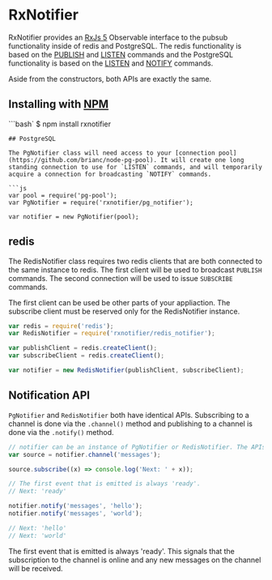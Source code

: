 RxNotifier
==========

RxNotifier provides an [RxJs 5](https://github.com/ReactiveX/rxjs) Observable interface to the pubsub functionality inside of redis and PostgreSQL. The redis functionality is based on the [PUBLISH](https://redis.io/commands/publish) and [LISTEN](https://redis.io/commands/publish) commands and the PostgreSQL functionality is based on the [LISTEN](https://www.postgresql.org/docs/9.1/static/sql-listen.html) and [NOTIFY](https://www.postgresql.org/docs/9.1/static/sql-notify.html) commands.

Aside from the constructors, both APIs are exactly the same.

## Installing with [NPM](https://www.npmjs.com/)

```bash`
$ npm install rxnotifier
```
## PostgreSQL

The PgNotifier class will need access to your [connection pool](https://github.com/brianc/node-pg-pool). It will create one long standing connection to use for `LISTEN` commands, and will temporarily acquire a connection for broadcasting `NOTIFY` commands.

```js
var pool = require('pg-pool');
var PgNotifier = require('rxnotifier/pg_notifier');

var notifier = new PgNotifier(pool);
```

## redis

The RedisNotifier class requires two redis clients that are both connected to the same instance to redis. The first client will be used to broadcast `PUBLISH` commands. The second connection will be used to issue `SUBSCRIBE` commands.

The first client can be used be other parts of your appliaction. The subscribe client must be reserved only for the RedisNotifier instance.

```js
var redis = require('redis');
var RedisNotifier = require('rxnotifier/redis_notifier');

var publishClient = redis.createClient();
var subscribeClient = redis.createClient();

var notifier = new RedisNotifier(publishClient, subscribeClient);
```

## Notification API

`PgNotifier` and `RedisNotifier` both have identical APIs. Subscribing to a channel is done via the `.channel()` method and publishing to a channel is done via the `.notify()` method.


```js
// notifier can be an instance of PgNotifier or RedisNotifier. The APIs are the same
var source = notifier.channel('messages');

source.subscribe((x) => console.log('Next: ' + x));

// The first event that is emitted is always 'ready'.
// Next: 'ready'

notifier.notify('messages', 'hello');
notifier.notify('messages', 'world');

// Next: 'hello'
// Next: 'world'
```

The first event that is emitted is always 'ready'. This signals that the subscription to the channel is online and any new messages on the channel will be received.
